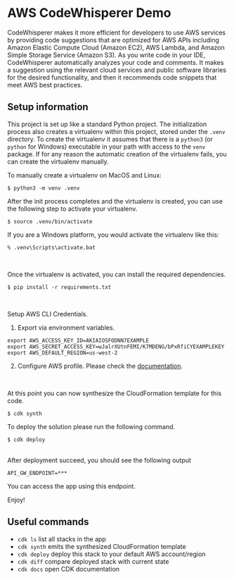 
# AWS CodeWhisperer Demo

CodeWhisperer makes it more efficient for developers to use AWS services by providing code suggestions that are optimized for AWS APIs including Amazon Elastic Compute Cloud (Amazon EC2), AWS Lambda, and Amazon Simple Storage Service (Amazon S3). As you write code in your IDE, CodeWhisperer automatically analyzes your code and comments. It makes a suggestion using the relevant cloud services and public software libraries for the desired functionality, and then it recommends code snippets that meet AWS best practices.

## Setup information

This project is set up like a standard Python project.  The initialization
process also creates a virtualenv within this project, stored under the `.venv`
directory.  To create the virtualenv it assumes that there is a `python3`
(or `python` for Windows) executable in your path with access to the `venv`
package. If for any reason the automatic creation of the virtualenv fails,
you can create the virtualenv manually.

To manually create a virtualenv on MacOS and Linux:

```
$ python3 -m venv .venv
```
After the init process completes and the virtualenv is created, you can use the following
step to activate your virtualenv.

```
$ source .venv/bin/activate
```

If you are a Windows platform, you would activate the virtualenv like this:

```
% .venv\Scripts\activate.bat
```
<br/>

Once the virtualenv is activated, you can install the required dependencies.

```
$ pip install -r requirements.txt
```
<br/>

Setup AWS CLI Credentials.
  1) Export via environment variables.
  ``` 
  export AWS_ACCESS_KEY_ID=AKIAIOSFODNN7EXAMPLE
  export AWS_SECRET_ACCESS_KEY=wJalrXUtnFEMI/K7MDENG/bPxRfiCYEXAMPLEKEY
  export AWS_DEFAULT_REGION=us-west-2
  ```
  2) Configure AWS profile.
    Please check the [documentation](https://docs.aws.amazon.com/cli/latest/userguide/cli-chap-configure.html).

<br/>

At this point you can now synthesize the CloudFormation template for this code.

```
$ cdk synth
```
To deploy the solution please run the following command.

```
$ cdk deploy
```
<br/>
After deployment succeed, you should see the following output

```
API_GW_ENDPOINT=***
```
You can access the app using this endpoint.

Enjoy!

## Useful commands

 * `cdk ls`          list all stacks in the app
 * `cdk synth`       emits the synthesized CloudFormation template
 * `cdk deploy`      deploy this stack to your default AWS account/region
 * `cdk diff`        compare deployed stack with current state
 * `cdk docs`        open CDK documentation

